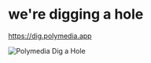 # we're digging a hole

https://dig.polymedia.app

![Polymedia Dig a Hole](https://dig.polymedia.app/img/open-graph.webp)
